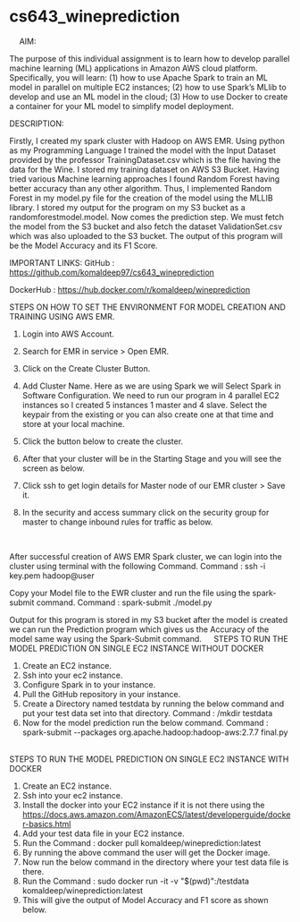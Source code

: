 # cs643_wineprediction
 
AIM: 

The purpose of this individual assignment is to learn how to develop parallel machine learning (ML) applications in Amazon AWS cloud platform. Specifically, you will learn: (1) how to use Apache Spark to train an ML model in parallel on multiple EC2 instances; (2) how to use Spark’s MLlib to develop and use an ML model in the cloud; (3) How to use Docker to create a container for your ML model to simplify model deployment. 

DESCRIPTION: 

Firstly, I created my spark cluster with Hadoop on AWS EMR. Using python as my Programming Language I trained the model with the Input Dataset provided by the professor TrainingDataset.csv which is the file having the data for the Wine. I stored my training dataset on AWS S3 Bucket. Having tried various Machine learning approaches I found Random Forest having better accuracy than any other algorithm. Thus, I implemented Random Forest in my model.py file for the creation of the model using the MLLIB library. I stored my output for the program on my S3 bucket as a randomforestmodel.model. Now comes the prediction step. We must fetch the model from the S3 bucket and also fetch the dataset ValidationSet.csv which was also uploaded to the S3 bucket. The output of this program will be the Model Accuracy and its F1 Score.

IMPORTANT LINKS: 
GitHub : https://github.com/komaldeep97/cs643_wineprediction

DockerHub : https://hub.docker.com/r/komaldeep/wineprediction

STEPS ON HOW TO SET THE ENVIRONMENT FOR MODEL CREATION AND TRAINING USING AWS EMR.

1.	Login into AWS Account.
2.	Search for EMR in service > Open EMR.
3.	Click on the Create Cluster Button.
4.	Add Cluster Name. Here as we are using Spark we will Select Spark in Software Configuration. We need to run our program in 4 parallel EC2 instances so I created 5 instances 1 master and 4 slave. Select the keypair from the existing or you can also create one at that time and store at your local machine.
 
5.	Click the button below to create the cluster.
 
6.	After that your cluster will be in the Starting Stage and you will see the screen as below.
 
7.	Click ssh to get login details for Master node of our EMR cluster > Save it.
8.	In the security and access summary click on the security group for master to change inbound rules for traffic as below.
 
 

After successful creation of AWS EMR Spark cluster, we can login into the cluster using terminal with the following Command.
Command :  ssh -i key.pem hadoop@user

Copy your Model file to the EWR cluster and run the file using the spark-submit command.
Command : spark-submit ./model.py

Output for this program is stored in my S3 bucket after the model is created we can run the Prediction program which gives us the Accuracy of the model same way using the Spark-Submit command.
 
STEPS TO RUN THE MODEL PREDICTION ON SINGLE EC2 INSTANCE WITHOUT DOCKER

1.	Create an EC2 instance.
2.	Ssh into your ec2 instance. 
3.	Configure Spark in to your instance. 
4.	Pull the GitHub repository in your instance. 
5.	Create a Directory named testdata by running the below command and put your test data set into that directory.
Command : /mkdir testdata
6.	Now for the model prediction run the below command.
Command : 
spark-submit --packages org.apache.hadoop:hadoop-aws:2.7.7 final.py
 

STEPS TO RUN THE MODEL PREDICTION ON SINGLE EC2 INSTANCE WITH DOCKER

1.	Create an EC2 instance.
2.	Ssh into your ec2 instance.
3.	Install the docker into your EC2 instance if it is not there using the https://docs.aws.amazon.com/AmazonECS/latest/developerguide/docker-basics.html
4.	Add your test data file in your EC2 instance.
5.	Run the Command : docker pull komaldeep/wineprediction:latest
6.	By running the above command the user will get the Docker image.
7.	Now run the below command in the directory where your test data file is there.
8.	Run the Command : 
sudo docker run -it -v "$(pwd)":/testdata komaldeep/wineprediction:latest
9.	This will give the output of Model Accuracy and F1 score as shown below. 
